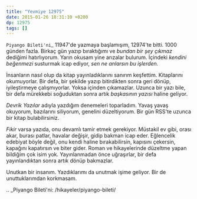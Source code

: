 ```yaml
---
title: "Yevmiye 12975"
date: 2015-01-26 18:31:10 +0200
dp: 12975
tags: []
---
```


`Piyango Bileti'ni`_ 11947'de yazmaya başlamışım, 12974'te bitti. 1000
günden fazla. Birkaç gün yazıp bıraktığımı ve *bundan bir şey çıkmaz*
dediğimi hatırlıyorum. Yarın okusam yine arızalar bulurum. İçindeki
*kendini beğenmezi* susturmak icap ediyor, *sen ne anlarsın bu
işlerden.*

İnsanların nasıl olup da kitap yayınladıklarını sanırım
keşfettim. Kitaplarını okumuyorlar. Bir defa, bir şekilde yazıp
bitirdikten sonra geri dönüp, iyileştirmeye çalışmıyorlar. Yoksa
içinden çıkamazlar. Uzunca bir yazı bile, bir defa mürekkebi
soğuduktan sonra artık *başkasının yazısı* haline geliyor. 

*Devrik Yazılar* adıyla yazdığım denemeleri toparladım. Yavaş yavaş
okuyorum, bazılarını siliyorum, genelini düzeltiyorum. Bir gün RSS'te
uzunca bir kitap bulabilirsiniz.

*Fikir* varsa yazıda, onu devamlı tamir etmek gerekiyor. Müstakil ev
gibi, orası akar, burası patlar, havalar değişir, gidip bakman icap
eder. Eğlencelik edebiyat böyle değil, onu kendi haline
bırakabilirsin, kapısını çekersin, kapağını kapatırsın ve biter
gider. Roman ve hikayelerinde düzeltme yapan bildiğim çok isim
yok. Yayınlanmadan önce uğraşırlar, bir defa yayınlandıktan sonra
artık dönüp bakmazlar.

Unutkan bir insanım. Yazdıklarımı da unutmak işime geliyor. Bir de
unuttuklarımdan korkmasam.

.. _Piyango Bileti'ni: /hikayeler/piyango-bileti/

